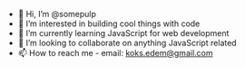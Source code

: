 - 👋 Hi, I’m @somepulp
- 👀 I’m interested in building cool things with code  
- 🌱 I’m currently learning JavaScript for web development
- 💞️ I’m looking to collaborate on anything JavaScript related
- 📫 How to reach me - email: koks.edem@gmail.com

<!---
somepulp/somepulp is a ✨ special ✨ repository because its `README.md` (this file) appears on your GitHub profile.
You can click the Preview link to take a look at your changes.
--->
